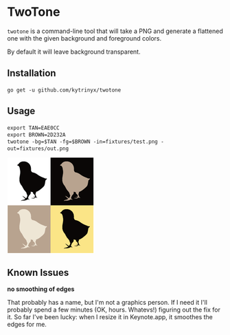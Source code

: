 # TwoTone

`twotone` is a command-line tool that will take a PNG and generate a flattened one
with the given background and foreground colors.

By default it will leave background transparent.

## Installation

```
go get -u github.com/kytrinyx/twotone
```

## Usage

```
export TAN=EAE0CC
export BROWN=2D232A
twotone -bg=$TAN -fg=$BROWN -in=fixtures/test.png -out=fixtures/out.png
```

![](https://raw.githubusercontent.com/kytrinyx/twotone/master/twotone.png)

## Known Issues

**no smoothing of edges**

That probably has a name, but I'm not a graphics person. If I need it I'll probably spend a few minutes (OK, hours. Whatevs!) figuring out the fix for it. So far I've been lucky: when I resize it in Keynote.app, it smoothes the edges for me.
